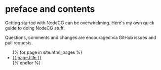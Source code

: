 # preface and contents

Getting started with NodeCG can be overwhelming.
Here's my own quick guide to doing NodeCG stuff.

Questions, comments and changes are encouraged via GitHub issues and pull requests.

<base href="https://jayshoo.github.io/nodecg-howto">

<ul>
  {% for page in site.html_pages %}
    <li>
      <a href="{{ page.url }}">{{ page.title }}</a>
    </li>
  {% endfor %}
</ul>
